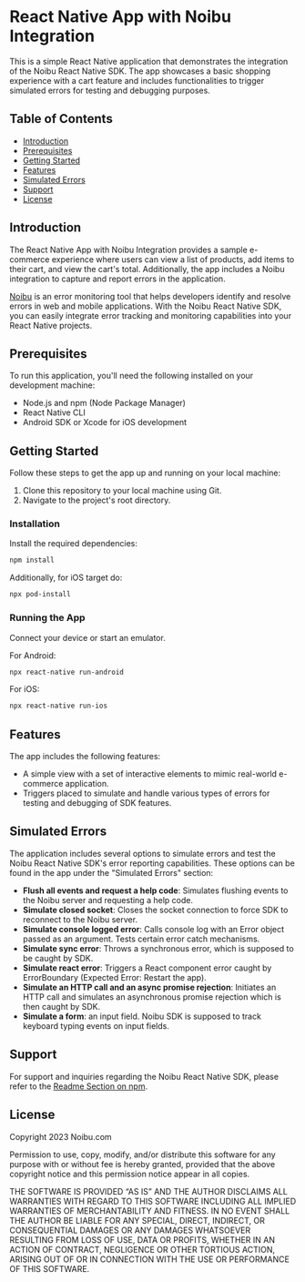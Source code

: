 # React Native App with Noibu Integration

This is a simple React Native application that demonstrates the integration of the Noibu React Native SDK.
The app showcases a basic shopping experience with a cart feature and includes functionalities to trigger simulated errors for testing and debugging purposes.

## Table of Contents

- [Introduction](#introduction)
- [Prerequisites](#prerequisites)
- [Getting Started](#getting-started)
- [Features](#features)
- [Simulated Errors](#simulated-errors)
- [Support](#support)
- [License](#license)

## Introduction

The React Native App with Noibu Integration provides a sample e-commerce experience where users can view a list of products, add items to their cart, and view the cart's total. Additionally, the app includes a Noibu integration to capture and report errors in the application.

[Noibu](https://www.noibu.com/) is an error monitoring tool that helps developers identify and resolve errors in web and mobile applications. With the Noibu React Native SDK, you can easily integrate error tracking and monitoring capabilities into your React Native projects.

## Prerequisites

To run this application, you'll need the following installed on your development machine:

- Node.js and npm (Node Package Manager)
- React Native CLI
- Android SDK or Xcode for iOS development

## Getting Started

Follow these steps to get the app up and running on your local machine:

1. Clone this repository to your local machine using Git.
2. Navigate to the project's root directory.

### Installation

Install the required dependencies:

```bash
npm install
```

Additionally, for iOS target do:
```bash
npx pod-install
```

### Running the App
Connect your device or start an emulator.

For Android:
```bash
npx react-native run-android
```

For iOS:
```bash
npx react-native run-ios
```

## Features

The app includes the following features:

- A simple view with a set of interactive elements to mimic real-world e-commerce application.
- Triggers placed to simulate and handle various types of errors for testing and debugging of SDK features.

## Simulated Errors

The application includes several options to simulate errors and test the Noibu React Native SDK's error reporting capabilities. These options can be found in the app under the "Simulated Errors" section:

- **Flush all events and request a help code**: Simulates flushing events to the Noibu server and requesting a help code.
- **Simulate closed socket**: Closes the socket connection to force SDK to reconnect to the Noibu server.
- **Simulate console logged error**: Calls console log with an Error object passed as an argument. Tests certain error catch mechanisms.
- **Simulate sync error**: Throws a synchronous error, which is supposed to be caught by SDK.
- **Simulate react error**: Triggers a React component error caught by ErrorBoundary (Expected Error: Restart the app).
- **Simulate an HTTP call and an async promise rejection**: Initiates an HTTP call and simulates an asynchronous promise rejection which is then caught by SDK.
- **Simulate a form**: an input field. Noibu SDK is supposed to track keyboard typing events on input fields.

## Support

For support and inquiries regarding the Noibu React Native SDK, please refer to the [Readme Section on npm](https://www.npmjs.com/package/noibu-react-native).

## License

Copyright 2023 Noibu.com

Permission to use, copy, modify, and/or distribute this software for any purpose with or without fee is hereby granted, provided that the above copyright notice and this permission notice appear in all copies.

THE SOFTWARE IS PROVIDED “AS IS” AND THE AUTHOR DISCLAIMS ALL WARRANTIES WITH REGARD TO THIS SOFTWARE INCLUDING ALL IMPLIED WARRANTIES OF MERCHANTABILITY AND FITNESS. IN NO EVENT SHALL THE AUTHOR BE LIABLE FOR ANY SPECIAL, DIRECT, INDIRECT, OR CONSEQUENTIAL DAMAGES OR ANY DAMAGES WHATSOEVER RESULTING FROM LOSS OF USE, DATA OR PROFITS, WHETHER IN AN ACTION OF CONTRACT, NEGLIGENCE OR OTHER TORTIOUS ACTION, ARISING OUT OF OR IN CONNECTION WITH THE USE OR PERFORMANCE OF THIS SOFTWARE.
